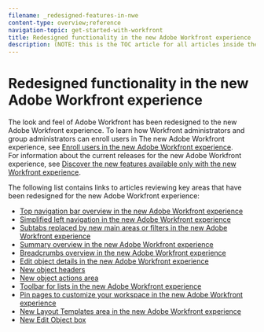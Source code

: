 ```yaml
---
filename: _redesigned-features-in-nwe
content-type: overview;reference
navigation-topic: get-started-with-workfront
title: Redesigned functionality in the new Adobe Workfront experience
description: (NOTE: this is the TOC article for all articles inside the 'The New Workfront Experience' folder in Flare; any time you add a new article in this section, it needs to have a link added here.)
---
```


# Redesigned functionality in the new Adobe Workfront experience

<!--
<p data-mc-conditions="QuicksilverOrClassic.Draft mode">(NOTE: this is the TOC article for all articles inside the 'The New Workfront Experience' folder in Flare; any time you add a new article in this section, it needs to have a link added here.) </p>
-->

The look and feel of Adobe Workfront has been redesigned to the new Adobe Workfront experience. To learn how Workfront administrators and group administrators can enroll users in The new Adobe Workfront experience, see [Enroll users in the new Adobe Workfront experience](../../administration-and-setup/add-users/create-and-manage-users/enroll-users-new-workfront-experience.md).  
For information about the current releases for the new Adobe Workfront experience, see [Discover the new features available only with the new Workfront experience](https://one.workfront.com/s/article/Discover-the-new-features-available-only-with-the-new-Workfront-experience-224802325).

The following list contains links to articles reviewing key areas that have been redesigned for the new Adobe Workfront experience:

* [Top navigation bar overview in the new Adobe Workfront experience](../../workfront-basics/the-new-workfront-experience/global-navigation-overview.md) 
* [Simplified left navigation in the new Adobe Workfront experience](../../workfront-basics/the-new-workfront-experience/simplified-left-navigation.md) 
* [Subtabs replaced by new main areas or filters in the new Adobe Workfront experience](../../workfront-basics/the-new-workfront-experience/subtabs-removed.md) 
* [Summary overview in the new Adobe Workfront experience](../../workfront-basics/the-new-workfront-experience/summary-overview.md) 
* [Breadcrumbs overview in the new Adobe Workfront experience](../../workfront-basics/the-new-workfront-experience/breadcrumb-overview.md) 
* [Edit object details in the new Adobe Workfront experience](../../workfront-basics/the-new-workfront-experience/combined-pages-object-details.md) 
* [New object headers](../../workfront-basics/the-new-workfront-experience/new-object-headers.md) 
* [New object actions area](../../workfront-basics/the-new-workfront-experience/new-object-actions-area.md) 
* [Toolbar for lists in the new Adobe Workfront experience](../../workfront-basics/the-new-workfront-experience/new-toolbar-for-lists.md) 
* [Pin pages to customize your workspace in the new Adobe Workfront experience](../../workfront-basics/the-new-workfront-experience/pin-pages.md) 
* [New Layout Templates area in the new Adobe Workfront experience](../../workfront-basics/the-new-workfront-experience/new-layout-templates.md) 
* [New Edit Object box](../../workfront-basics/the-new-workfront-experience/new-edit-object-box.md)

